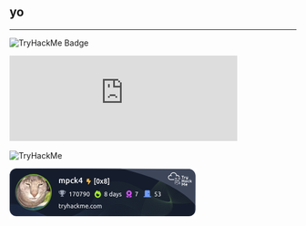 ## yo
---
![TryHackMe Badge]([https://tryhackme.com/badge/image/3386064](https://tryhackme.com/api/v2/badges/public-profile?userPublicId=3386064))

<iframe src="https://tryhackme.com/api/v2/badges/public-profile?userPublicId=3386064" style="border:none; width:400px; height:150px;"></iframe>

![TryHackMe](https://img.shields.io/endpoint?url=https://tryhackme.com/api/v2/badges/public-profile?userPublicId=3386064)


![tryhackme stats](https://raw.githubusercontent.com/mpck4/mpck4/master/assets/thm_propic.png)
